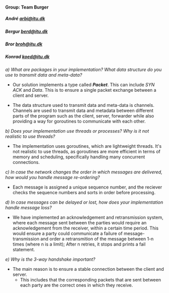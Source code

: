 #### Group: Team Burger
##### André arbi@itu.dk
##### Bergur berd@itu.dk
##### Bror broh@itu.dk
##### Konrad koed@itu.dk

*a) What are packages in your implementation? What data structure do you use to transmit data and meta-data?*

- Our solution implements a type called ***Packet***. This can include *SYN ACK* and *Data*. This is to ensure a single packet exchange between a client and server.

- The data structure used to transmit data and meta-data is channels. Channels are used to transmit data and metadata between different parts of the program such as the client, server, forwarder while also providing a way for goroutines to communicate with each other. 

*b) Does your implementation use threads or processes? Why is it not realistic to use threads?*

- The implementation uses goroutines, which are lightweight threads. It's not realistic to use threads, as goroutines are more efficient in terms of memory and scheduling, specifically handling many concurrent connections. 

*c) In case the network changes the order in which messages are delivered, how would you handle message re-ordering?*

- Each message is assigned a unique sequence number, and the reciever checks the sequence numbers and sorts in order before processing.

*d) In case messages can be delayed or lost, how does your implementation handle message loss?*

  - We have implemented an acknowledgement and retransmission system, where each message sent between the parties would require an acknowledgement from the receiver, within a certain time period. This would ensure a party could communicate a failure of message-transmission and order a retransmition of the message between 1-n times (where n is a limit); After n retries, it stops and prints a fail statement. 
  
*e) Why is the 3-way handshake important?*

- The main reason is to ensure a stable connection between the client and server.
  - This includes that the corresponding packets that are sent between each party are the correct ones in which they receive.
